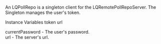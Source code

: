 An LQPollRepo is a singleton client for the LQRemotePollRepoServer. The Singleton manages the user's token.

Instance Variables
	token <String>
	url <String>

currentPassword - The user's password.	
url - The server's url.
